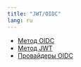 ```yaml
---
title: "JWT/OIDC"
lang: ru
---
```


- [Метод OIDC](oidc.md)
- [Метод JWT](jwt.md)
- [Провайдеры OIDC](oidc-providers/index.md)
